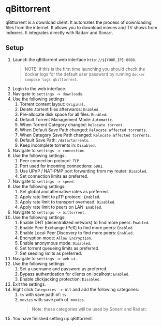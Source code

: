 # qBittorrent

qBittorrent is a download client. It automates the process of downloading files from the internet. It allows you to download movies and TV shows from indexers. It integrates directly with Radarr and Sonarr.

## Setup

1. Launch the qBittorrent web interface `http://${YOUR_IP}:8080`.
   > NOTE: if this is the first time launching you should check the docker logs for the default user password by running `docker compose logs qbittorrent`.
2. Login to the web interface.
3. Navigate to `settings -> downloads`.
4. Use the following settings:
   1. Torrent content layout: `Original`.
   2. Delete .torrent files afterwards: `Enabled`.
   3. Pre-allocate disk space for all files: `Enabled`.
   4. Default Torrent Management Mode: `Automatic`.
   5. When Torrent Category changed: `Relocate torrent`.
   6. When Default Save Path changed: `Relocate affected torrents`.
   7. When Category Save Path changed: `Relocate affected torrents`.
   8. Default Save Path: `/data/torrents`.
   9. Keep incomplete torrents in: `Disabled`.
5. Navigate to `settings -> connection`.
6. Use the following settings:
   1. Peer connection protocol: `TCP`.
   2. Port used for incoming connections: `6881`.
   3. Use UPnP / NAT-PMP port forwarding from my router: `Disabled`.
   4. Set connection limits as preferred.
7. Navigate to `settings -> speed`.
8. Use the following settings:
   1. Set global and alternative rates as preferred.
   2. Apply rate limit to µTP protocol: `Enabled`.
   3. Apply rate limit to transport overhead: `Disabled`.
   4. Apply rate limit to peers on LAN: `Enabled`.
9. Navigate to `settings -> bittorrent`.
10. Use the following settings:
    1. Enable DHT (decentralized network) to find more peers: `Enabled`.
    2. Enable Peer Exchange (PeX) to find more peers: `Enabled`.
    3. Enable Local Peer Discovery to find more peers: `Enabled`.
    4. Encryption mode: `Allow Encryption`.
    5. Enable anonymous mode: `Disabled`.
    6. Set torrent queueing limits as preferred.
    7. Set seeding limits as preferred.
11. Navigate to `settings -> web ui`.
12. Use the following settings:
    1. Set a username and password as preferred.
    2. Bypass authentication for clients on localhost: `Enabled`.
    3. Enable clickjacking protection: `Disabled`.
13. Exit the settings.
14. Right click `Categories -> All` and add the following categories:
    1. `tv` with save path of: `tv`.
    2. `movies` with save path of: `movies`.
       > Note: these categories will be used by Sonarr and Radarr.
15. You have finished setting up qBittorrent.
